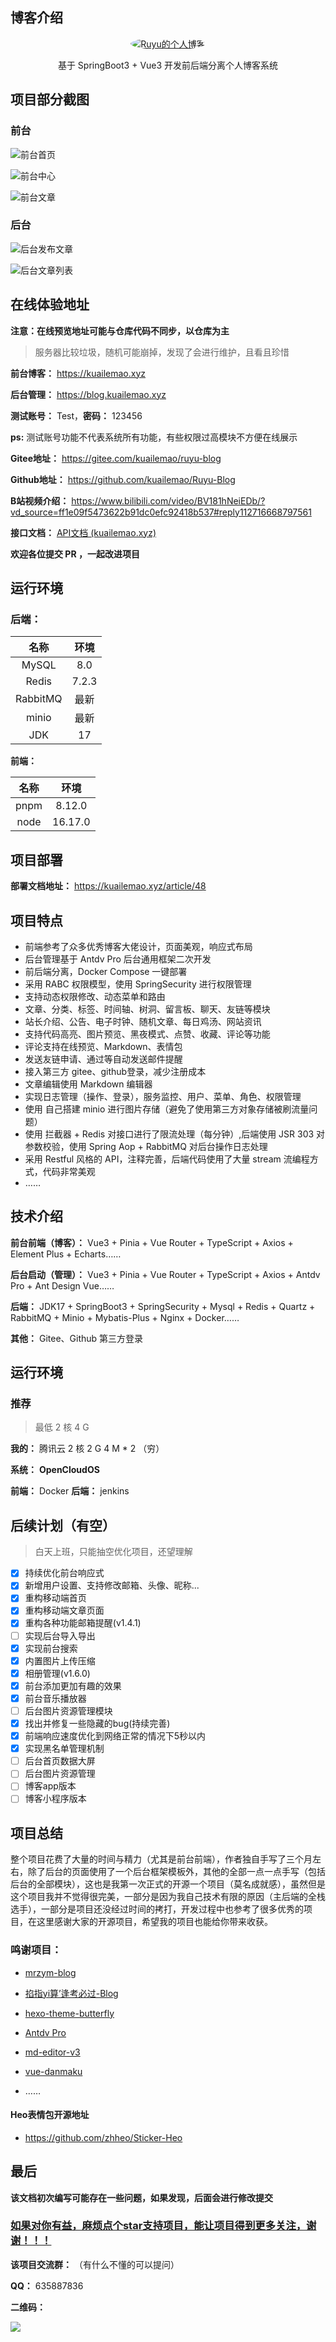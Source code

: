 ## 博客介绍

<p align="center">
  <a href="https://www.kuailemao.xyz">
    <img src="https://foruda.gitee.com/avatar/1667975309022664009/11937114_kuailemao_1667975308.png" alt="Ruyu的个人博客" style="border-radius: 50%;">
  </a>
</p>

<p align="center">
  基于 SpringBoot3 + Vue3 开发前后端分离个人博客系统
</p>

## 项目部分截图

### 前台

![前台首页](https://gitee.com/kuailemao/ruyu-blog/raw/master/img/%E5%89%8D%E5%8F%B0%E9%A6%96%E9%A1%B5.jpg)

![前台中心](https://gitee.com/kuailemao/ruyu-blog/raw/master/img/%E5%89%8D%E5%8F%B0%E4%B8%AD%E5%BF%83.jpg)

![前台文章](https://gitee.com/kuailemao/ruyu-blog/raw/master/img/%E5%89%8D%E5%8F%B0%E6%96%87%E7%AB%A0.jpg)

### 后台

![后台发布文章](https://gitee.com/kuailemao/ruyu-blog/raw/master/img/%E5%90%8E%E5%8F%B0%E5%8F%91%E5%B8%83%E6%96%87%E7%AB%A0.jpg)

![后台文章列表](https://gitee.com/kuailemao/ruyu-blog/raw/master/img/%E5%90%8E%E5%8F%B0%E6%96%87%E7%AB%A0%E5%88%97%E8%A1%A8.jpg)

## 在线体验地址
**注意：在线预览地址可能与仓库代码不同步，以仓库为主**
> 服务器比较垃圾，随机可能崩掉，发现了会进行维护，且看且珍惜

**前台博客：** https://kuailemao.xyz

**后台管理：** https://blog.kuailemao.xyz

**测试账号：** Test，**密码：** 123456

**ps:** 测试账号功能不代表系统所有功能，有些权限过高模块不方便在线展示

**Gitee地址：** https://gitee.com/kuailemao/ruyu-blog

**Github地址：** https://github.com/kuailemao/Ruyu-Blog

**B站视频介绍：** https://www.bilibili.com/video/BV181hNeiEDb/?vd_source=ff1e09f5473622b91dc0efc92418b537#reply112716668797561

**接口文档：** [API文档 (kuailemao.xyz)](http://kuailemao.xyz:8088/doc.html#/home)

**欢迎各位提交 PR ，一起改进项目**

## 运行环境

### 后端：

|   名称   | 环境  |
| :------: | :---: |
|  MySQL   |  8.0  |
|  Redis   | 7.2.3 |
| RabbitMQ | 最新  |
|  minio   | 最新  |
|   JDK    |  17   |

**前端：**

| 名称 |  环境   |
| :--: | :-----: |
| pnpm | 8.12.0  |
| node | 16.17.0 |

## 项目部署
**部署文档地址：** https://kuailemao.xyz/article/48

## 项目特点

* 前端参考了众多优秀博客大佬设计，页面美观，响应式布局
* 后台管理基于 Antdv Pro 后台通用框架二次开发
* 前后端分离，Docker Compose 一键部署
* 采用 RABC 权限模型，使用 SpringSecurity 进行权限管理
* 支持动态权限修改、动态菜单和路由
* 文章、分类、标签、时间轴、树洞、留言板、聊天、友链等模块
* 站长介绍、公告、电子时钟、随机文章、每日鸡汤、网站资讯
* 支持代码高亮、图片预览、黑夜模式、点赞、收藏、评论等功能
* 评论支持在线预览、Markdown、表情包
* 发送友链申请、通过等自动发送邮件提醒
* 接入第三方 gitee、github登录，减少注册成本
* 文章编辑使用 Markdown 编辑器
* 实现日志管理（操作、登录），服务监控、用户、菜单、角色、权限管理
* 使用 自己搭建 minio 进行图片存储（避免了使用第三方对象存储被刷流量问题）
* 使用 拦截器 + Redis 对接口进行了限流处理（每分钟）,后端使用 JSR 303 对参数校验，使用 Spring Aop + RabbitMQ 对后台操作日志处理
* 采用 Restful 风格的 API，注释完善，后端代码使用了大量 stream 流编程方式，代码非常美观
* ……

## 技术介绍

**前台前端（博客）：** Vue3 + Pinia +  Vue Router + TypeScript + Axios + Element Plus + Echarts……

**后台启动（管理）：** Vue3 + Pinia +  Vue Router + TypeScript + Axios + Antdv Pro + Ant Design Vue……

**后端：** JDK17 + SpringBoot3 + SpringSecurity + Mysql + Redis + Quartz  + RabbitMQ + Minio + Mybatis-Plus + Nginx + Docker……

**其他：** Gitee、Github 第三方登录

## 运行环境

### 推荐

> 最低 2 核 4 G

**我的：** 腾讯云 2 核 2 G  4 M * 2  （穷）

**系统：** **OpenCloudOS**

**前端：** Docker   **后端：** jenkins

## 后续计划（有空）

> 白天上班，只能抽空优化项目，还望理解

- [x] 持续优化前台响应式
- [x] 新增用户设置、支持修改邮箱、头像、昵称...
- [x] 重构移动端首页
- [x] 重构移动端文章页面
- [x] 重构各种功能邮箱提醒(v1.4.1)
- [ ] 实现后台导入导出
- [x] 实现前台搜索
- [x] 内置图片上传压缩
- [x] 相册管理(v1.6.0)
- [x] 前台添加更加有趣的效果
- [x] 前台音乐播放器
- [ ] 后台图片资源管理模块
- [x] 找出并修复一些隐藏的bug(持续完善)
- [x] 前端响应速度优化到网络正常的情况下5秒以内
- [x] 实现黑名单管理机制
- [ ] 后台首页数据大屏
- [ ] 后台图片资源管理
- [ ] 博客app版本
- [ ] 博客小程序版本

## 项目总结

整个项目花费了大量的时间与精力（尤其是前台前端），作者独自手写了三个月左右，除了后台的页面使用了一个后台框架模板外，其他的全部一点一点手写（包括后台的全部模块），这也是我第一次正式的开源一个项目（莫名成就感），虽然但是这个项目我并不觉得很完美，一部分是因为我自己技术有限的原因（主后端的全栈选手），一部分是项目还没经过时间的拷打，开发过程中也参考了很多优秀的项目，在这里感谢大家的开源项目，希望我的项目也能给你带来收获。

### 鸣谢项目：

* [mrzym-blog](https://gitee.com/mrzym/stable-version-of-blog)

* [掐指yi算’逢考必过-Blog](https://gitee.com/wu_shengdong/blog)

* [hexo-theme-butterfly](https://github.com/jerryc127/hexo-theme-butterfly)

* [Antdv Pro](https://docs.antdv-pro.com/)

* [md-editor-v3](https://imzbf.github.io/md-editor-v3/zh-CN/index)

* [vue-danmaku](https://github.com/hellodigua/vue-danmaku)

* ……

#### Heo表情包开源地址
* https://github.com/zhheo/Sticker-Heo

## 最后

**该文档初次编写可能存在一些问题，如果发现，后面会进行修改提交**

### <u>如果对你有益，麻烦点个star支持项目，能让项目得到更多关注，谢谢！！！</u>

**该项目交流群：** （有什么不懂的可以提问）

**QQ：** 635887836

**二维码：**

<img src="https://gitee.com/kuailemao/ruyu-blog/raw/master/img/Ruyu开源博客交流群群聊二维码.png" />


